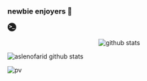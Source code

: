 ### newbie enjoyers 🤙
<code><img height="20" src="https://raw.githubusercontent.com/github/explore/80688e429a7d4ef2fca1e82350fe8e3517d3494d/topics/terminal/terminal.png"></code><p align="center">![github stats](https://github-stats-alpha.vercel.app/api/?username=aslenofarid&cc=FFC0CB&ic=000000&bc=000000tc=FFFFFF)


![aslenofarid github stats](https://github-readme-stats.vercel.app/api?username=aslenofarid&show_icons=true&theme=dracula&hide=stars,issues)


![pv](https://pageview.vercel.app/?github_user=aslenofarid)
